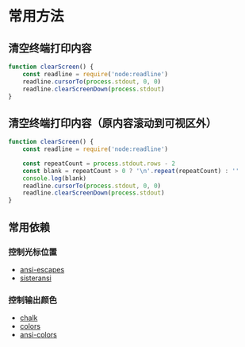 # 常用方法
## 清空终端打印内容
```javascript
function clearScreen() {
    const readline = require('node:readline')
    readline.cursorTo(process.stdout, 0, 0)
    readline.clearScreenDown(process.stdout)
}
```
## 清空终端打印内容（原内容滚动到可视区外）
```javascript
function clearScreen() {
    const readline = require('node:readline')

    const repeatCount = process.stdout.rows - 2
    const blank = repeatCount > 0 ? '\n'.repeat(repeatCount) : ''
    console.log(blank)
    readline.cursorTo(process.stdout, 0, 0)
    readline.clearScreenDown(process.stdout)
}
```
## 常用依赖
### 控制光标位置
- [ansi-escapes](https://www.npmjs.com/package/ansi-escapes)
- [sisteransi](https://www.npmjs.com/package/sisteransi)
### 控制输出颜色
- [chalk](https://www.npmjs.com/package/chalk)
- [colors](https://www.npmjs.com/package/colors)
- [ansi-colors](https://www.npmjs.com/package/ansi-colors)